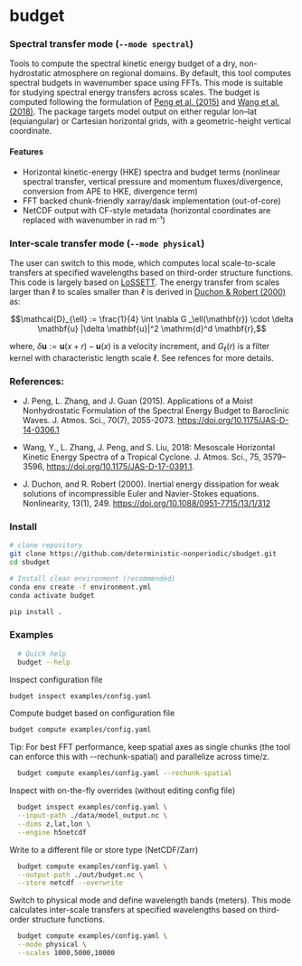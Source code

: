# budget

### Spectral transfer mode (```--mode spectral```)

Tools to compute the spectral kinetic energy budget of a dry, non-hydrostatic atmosphere on 
regional domains. By default, this tool computes spectral budgets in wavenumber space using FFTs. 
This mode is suitable for studying spectral energy transfers across scales. The budget is 
computed following the formulation of [Peng et al. (2015)](https://doi.org/10.1175/JAS-D-14-0306.1)
and [Wang et al.(2018)](https://doi.org/10.1175/JAS-D-17-0391.1). The package targets model 
output on either regular lon–lat (equiangular) or Cartesian horizontal grids, with a geometric-height vertical coordinate.

#### Features

- Horizontal kinetic-energy (HKE) spectra and budget terms (nonlinear spectral transfer, vertical 
  pressure and momentum fluxes/divergence, conversion from APE to HKE, divergence term)
- FFT backed chunk-friendly xarray/dask implementation (out-of-core)
- NetCDF output with CF-style metadata (horizontal coordinates are replaced with wavenumber in rad m⁻¹)

### Inter-scale transfer mode (```--mode physical```)
The user can switch to this mode, which computes local scale-to-scale transfers at specified 
wavelengths based on third-order structure functions. This code is largely based on
[LoSSETT](https://github.com/ElliotMG/LoSSETT). The energy transfer from scales larger than
$\ell$ to scales smaller than $\ell$ is derived in 
[Duchon & Robert (2000)](https://iopscience.iop.org/article/10.1088/0951-7715/13/1/312) as:

$$\mathcal{D}_{\ell} := \frac{1}{4} \int \nabla G _\ell(\mathbf{r}) \cdot \delta \mathbf{u} 
|\delta \mathbf{u}|^2 \mathrm{d}^d \mathbf{r},$$

where, $\delta\mathbf{u}:=\mathbf{u}(x + r)-\mathbf{u}(x)$ is a velocity increment, and $G_{\ell}(r)$
is a filter kernel with characteristic length scale $\ell$. See refences for more details.

### References:
- J. Peng, L. Zhang, and J. Guan (2015). Applications of a Moist Nonhydrostatic Formulation of the
  Spectral Energy Budget to Baroclinic Waves. J. Atmos. Sci., 70(7), 2055-2073.
  https://doi.org/10.1175/JAS-D-14-0306.1
- Wang, Y., L. Zhang, J. Peng, and S. Liu, 2018: Mesoscale Horizontal Kinetic Energy Spectra of a Tropical Cyclone.
  J. Atmos. Sci., 75, 3579–3596, https://doi.org/10.1175/JAS-D-17-0391.1.

- J. Duchon, and R. Robert (2000). Inertial energy dissipation for weak solutions of 
  incompressible Euler and Navier-Stokes equations. Nonlinearity, 13(1), 249.
  https://doi.org/10.1088/0951-7715/13/1/312

### Install
```bash
# clone repository
git clone https://github.com/deterministic-nonperiodic/sbudget.git
cd sbudget

# Install clean environment (recommended)
conda env create -f environment.yml
conda activate budget

pip install .
```

### Examples
```bash
  # Quick help
  budget --help
 ``` 

Inspect configuration file
  ```bash
  budget inspect examples/config.yaml
  ```

Compute budget based on configuration file
  ```bash  
  budget compute examples/config.yaml
```

Tip: For best FFT performance, keep spatial axes as single chunks (the tool can enforce this with --rechunk-spatial)
and parallelize across time/z.
```bash
  budget compute examples/config.yaml --rechunk-spatial
```

Inspect with on-the-fly overrides (without editing config file)
```bash
  budget inspect examples/config.yaml \
  --input-path ./data/model_output.nc \
  --dims z,lat,lon \
  --engine h5netcdf
```

Write to a different file or store type (NetCDF/Zarr)
```bash
  budget compute examples/config.yaml \
  --output-path ./out/budget.nc \
  --store netcdf --overwrite
```

Switch to physical mode and define wavelength bands (meters). This mode calculates inter-scale 
transfers at specified wavelengths based on third-order structure functions.
```bash
  budget compute examples/config.yaml \
  --mode physical \
  --scales 1000,5000,10000
```